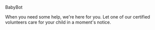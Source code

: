 BabyBot

When you need some help, we're here for you. Let one of our certified volunteers care for your child in a moment's notice.
